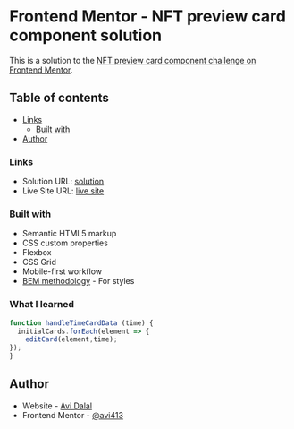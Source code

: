 # Frontend Mentor - NFT preview card component solution

This is a solution to the [NFT preview card component challenge on Frontend Mentor](https://www.frontendmentor.io/challenges/nft-preview-card-component-SbdUL_w0U).
## Table of contents


- [Links](#links)
  - [Built with](#built-with)
- [Author](#author)



### Links

- Solution URL: [solution](https://github.com/avi413/time-tracking.git)
- Live Site URL: [live site](https://avi413.github.io/time-tracking/)


### Built with

- Semantic HTML5 markup
- CSS custom properties
- Flexbox
- CSS Grid
- Mobile-first workflow
- [BEM methodology](https://en.bem.info/methodology/quick-start/) - For styles


### What I learned

```js
function handleTimeCardData (time) {
  initialCards.forEach(element => {
    editCard(element,time);
});
}
```
## Author

- Website - [Avi Dalal](https://github.com/avi413)
- Frontend Mentor - [@avi413](https://www.frontendmentor.io/profile/avi413)

